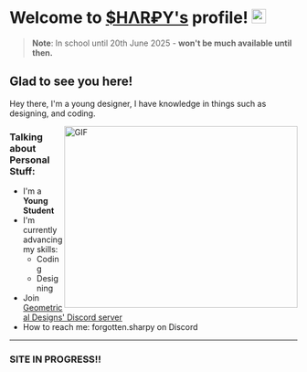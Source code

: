 # Welcome to [$HΛR₽Y's](https://github.com/typicalsharps) profile! <a href="#"><img src="https://media.giphy.com/media/hvRJCLFzcasrR4ia7z/giphy.gif" width="25px"></a>

> **Note**: In school until 20th June 2025 - **won't be much available until then.**


## Glad to see you here!
Hey there, I'm a young designer, I have knowledge in things such as designing, and coding.


<img align="right" alt="GIF" src="https://media.giphy.com/media/IThjAlJnD9WNO/giphy.gif" width="408" height="318" />


### Talking about Personal Stuff:

- I'm a **Young Student**
- I'm currently advancing my skills:
  - Coding
  - Designing
- Join [Geometrical Designs' Discord server](https://discord.gg/E4MzxSZZGn)
- How to reach me: forgotten.sharpy on Discord

---
### SITE IN PROGRESS!!
